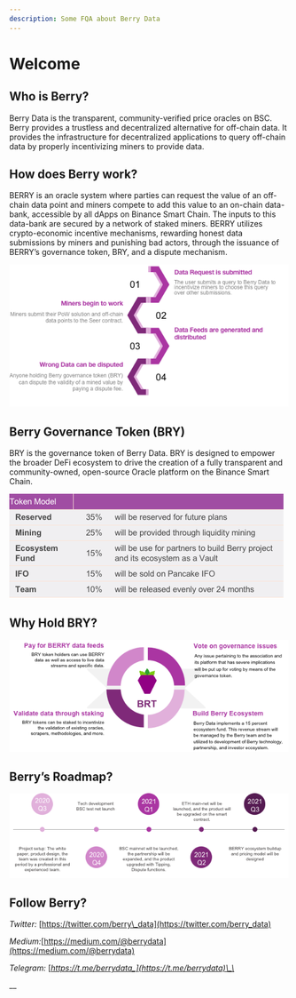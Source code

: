 ```yaml
---
description: Some FQA about Berry Data
---
```


# Welcome

## Who is Berry?

Berry Data is the transparent, community-verified price oracles on BSC. Berry provides a trustless and decentralized alternative for off-chain data. It provides the infrastructure for decentralized applications to query off-chain data by properly incentivizing miners to provide data.

## How does Berry work?

BERRY is an oracle system where parties can request the value of an off-chain data point and miners compete to add this value to an on-chain data-bank, accessible by all dApps on Binance Smart Chain. The inputs to this data-bank are secured by a network of staked miners. BERRY utilizes crypto-economic incentive mechanisms, rewarding honest data submissions by miners and punishing bad actors, through the issuance of BERRY’s governance token, BRY, and a dispute mechanism.

![](.gitbook/assets/image%20%284%29.png)

## Berry Governance Token \(BRY\)

BRY is the governance token of Berry Data. BRY is designed to empower the broader DeFi ecosystem to drive the creation of a fully transparent and community-owned, open-source Oracle platform on the Binance Smart Chain.

![](.gitbook/assets/image%20%285%29.png)

## Why Hold BRY?

![](.gitbook/assets/image%20%283%29.png)

## Berry’s Roadmap?

![](.gitbook/assets/image%20%282%29.png)

## Follow Berry?

_Twitter:_ [https://twitter.com/berry\_data](https://twitter.com/berry_data)

_Medium:_[https://medium.com/@berrydata](https://medium.com/@berrydata)

_Telegram:_ [_https://t.me/berrydata_](https://t.me/berrydata)\_\_

\_\_

